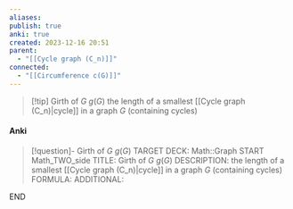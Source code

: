 ```yaml
---
aliases: 
publish: true
anki: true
created: 2023-12-16 20:51
parent:
  - "[[Cycle graph (C_n)]]"
connected:
  - "[[Circumference c(G)]]"
---
```


> [!tip] Girth of $G$ $g(G)$
> the length of a smallest [[Cycle graph (C_n)|cycle]]  in a graph $G$ (containing cycles)



#### Anki
> [!question]- Girth of $G$ $g(G)$
TARGET DECK: Math::Graph
START
Math_TWO_side
TITLE: Girth of $G$ $g(G)$
DESCRIPTION: the length of a smallest [[Cycle graph (C_n)|cycle]]  in a graph $G$ (containing cycles)
FORMULA: 
ADDITIONAL:
<!--ID: 1705258523774-->
END










